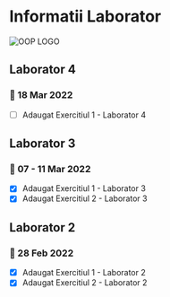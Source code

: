 # Informatii Laborator
![OOP LOGO](https://maharatech.gov.eg/pluginfile.php/263592/course/overviewfiles/oop.png)
## Laborator 4  
### 📆 18 Mar 2022
- [ ] Adaugat Exercitiul 1 - Laborator 4

## Laborator 3  
### 📆 07 - 11 Mar 2022
- [x] Adaugat Exercitiul 1 - Laborator 3
- [x] Adaugat Exercitiul 2 - Laborator 3

## Laborator 2  
### 📆 28 Feb 2022
- [x] Adaugat Exercitiul 1 - Laborator 2
- [x] Adaugat Exercitiul 2 - Laborator 2
